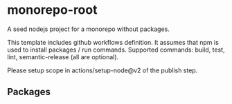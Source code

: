# monorepo-root

A seed nodejs project for a monorepo without packages.

This template includes github workflows definition. It assumes that npm is used to install packages / run commands. Supported commands: build, test, lint, semantic-release (all are optional).

Please setup scope in actions/setup-node@v2 of the publish step.

## Packages